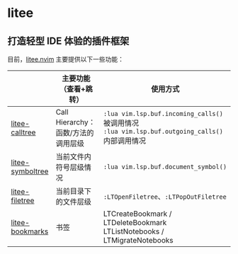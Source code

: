 # litee

## 打造轻型 IDE 体验的插件框架

目前，[litee.nvim](https://github.com/ldelossa/litee.nvim) 主要提供以下一些功能：

|                    | 主要功能（查看+跳转）               | 使用方式                                                                                             |
|--------------------|-------------------------------------|------------------------------------------------------------------------------------------------------|
| [litee-calltree]   | Call Hierarchy：函数/方法的调用层级 | `:lua vim.lsp.buf.incoming_calls()` 被调用情况 <br> `:lua vim.lsp.buf.outgoing_calls()` 内部调用情况 |
| [litee-symboltree] | 当前文件内符号层级情况              | `:lua vim.lsp.buf.document_symbol()`                                                                 |
| [litee-filetree]   | 当前目录下的文件层级                | `:LTOpenFiletree`、`:LTPopOutFiletree`                                                               |
| [litee-bookmarks]  | 书签                                | LTCreateBookmark / LTDeleteBookmark <br> LTListNotebooks / LTMigrateNotebooks                        |

[litee-calltree]: https://github.com/ldelossa/litee-calltree.nvim
[litee-symboltree]: https://github.com/ldelossa/litee-symboltree.nvim
[litee-filetree]: https://github.com/ldelossa/litee-filetree.nvim
[litee-bookmarks]: https://github.com/ldelossa/litee-bookmarks.nvim
